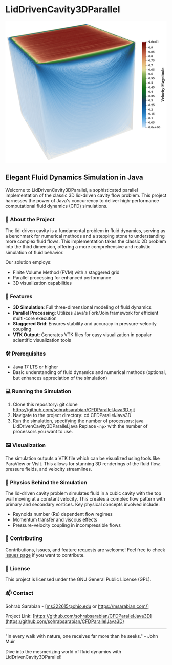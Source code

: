 # LidDrivenCavity3DParallel

![3D Velocity Streamlines at Re=100](3DStreamlines.png)

## Elegant Fluid Dynamics Simulation in Java

Welcome to LidDrivenCavity3DParallel, a sophisticated parallel implementation of the classic 3D lid-driven cavity flow problem. This project harnesses the power of Java's concurrency to deliver high-performance computational fluid dynamics (CFD) simulations.

### 🌊 About the Project

The lid-driven cavity is a fundamental problem in fluid dynamics, serving as a benchmark for numerical methods and a stepping stone to understanding more complex fluid flows. This implementation takes the classic 2D problem into the third dimension, offering a more comprehensive and realistic simulation of fluid behavior.

Our solution employs:
- Finite Volume Method (FVM) with a staggered grid
- Parallel processing for enhanced performance
- 3D visualization capabilities

### 🚀 Features

- **3D Simulation**: Full three-dimensional modeling of fluid dynamics
- **Parallel Processing**: Utilizes Java's Fork/Join framework for efficient multi-core execution
- **Staggered Grid**: Ensures stability and accuracy in pressure-velocity coupling
- **VTK Output**: Generates VTK files for easy visualization in popular scientific visualization tools

### 🛠 Prerequisites

- Java 17 LTS or higher
- Basic understanding of fluid dynamics and numerical methods (optional, but enhances appreciation of the simulation)

### 💻 Running the Simulation

1. Clone this repository:
   git clone https://github.com/sohrabsarabian/CFDParallelJava3D.git
2. Navigate to the project directory:
   cd CFDParallelJava3D
3. Run the simulation, specifying the number of processors:
   java LidDrivenCavity3DParallel.java <np>
Replace `<np>` with the number of processors you want to use.

### 🖼 Visualization

The simulation outputs a VTK file which can be visualized using tools like ParaView or VisIt. This allows for stunning 3D renderings of the fluid flow, pressure fields, and velocity streamlines.

### 🧪 Physics Behind the Simulation

The lid-driven cavity problem simulates fluid in a cubic cavity with the top wall moving at a constant velocity. This creates a complex flow pattern with primary and secondary vortices. Key physical concepts involved include:

- Reynolds number (Re) dependent flow regimes
- Momentum transfer and viscous effects
- Pressure-velocity coupling in incompressible flows

### 🤝 Contributing

Contributions, issues, and feature requests are welcome! Feel free to check [issues page](https://github.com/sohrabsarabian/CFDParallelJava3D/issues) if you want to contribute.

### 📜 License

This project is licensed under the GNU General Public License (GPL).

### 📬 Contact

Sohrab Sarabian - [ms322615@ohio.edu or https://msarabian.com/]

Project Link: [https://github.com/sohrabsarabian/CFDParallelJava3D](https://github.com/sohrabsarabian/CFDParallelJava3D)

---

"In every walk with nature, one receives far more than he seeks." - John Muir

Dive into the mesmerizing world of fluid dynamics with LidDrivenCavity3DParallel!
